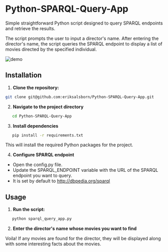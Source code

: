 # Python-SPARQL-Query-App

Simple straightforward Python script designed to query SPARQL endpoints and retrieve the results.

The script prompts the user to input a director's name. After entering the director's name, the script queries the SPARQL endpoint to display a list of movies directed by the specified individual.

![demo](demo.gif)

## Installation

1. **Clone the repository:**
 ```bash
 git clone git@github.com:eriksalsborn/Python-SPARQL-Query-App.git
 ```

2. **Navigate to the project directory**
```bash
   cd Python-SPARQL-Query-App
```
3. **Install dependencies**
```bash
   pip install -r requirements.txt
```

This will install the required Python packages for the project.

4. **Configure SPARQL endpoint**
- Open the config.py file.
- Update the SPARQL_ENDPOINT variable with the URL of the SPARQL endpoint you want to query.
- It is set by default to http://dbpedia.org/sparql

## Usage 

1. **Run the script:**
```bash
   python sparql_query_app.py
```
2. **Enter the director's name whose movies you want to find**

Voila! If any movies are found for the director, they will be displayed along with some interesting facts about the movies.